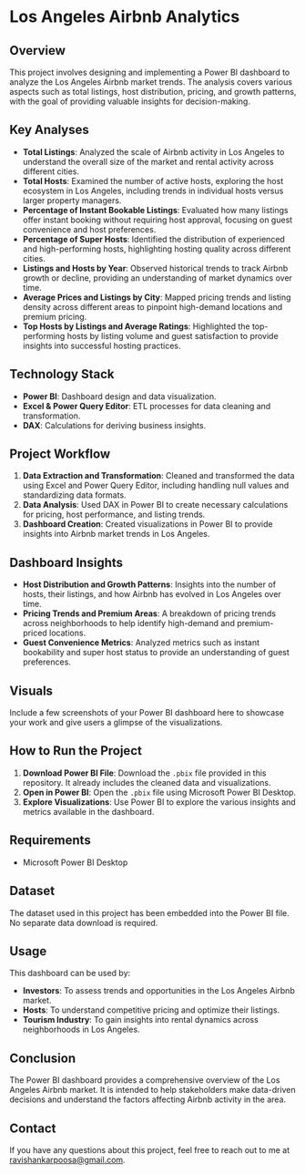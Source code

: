 # Los Angeles Airbnb Analytics

## Overview
This project involves designing and implementing a Power BI dashboard to analyze the Los Angeles Airbnb market trends. The analysis covers various aspects such as total listings, host distribution, pricing, and growth patterns, with the goal of providing valuable insights for decision-making.

## Key Analyses
- **Total Listings**: Analyzed the scale of Airbnb activity in Los Angeles to understand the overall size of the market and rental activity across different cities.
- **Total Hosts**: Examined the number of active hosts, exploring the host ecosystem in Los Angeles, including trends in individual hosts versus larger property managers.
- **Percentage of Instant Bookable Listings**: Evaluated how many listings offer instant booking without requiring host approval, focusing on guest convenience and host preferences.
- **Percentage of Super Hosts**: Identified the distribution of experienced and high-performing hosts, highlighting hosting quality across different cities.
- **Listings and Hosts by Year**: Observed historical trends to track Airbnb growth or decline, providing an understanding of market dynamics over time.
- **Average Prices and Listings by City**: Mapped pricing trends and listing density across different areas to pinpoint high-demand locations and premium pricing.
- **Top Hosts by Listings and Average Ratings**: Highlighted the top-performing hosts by listing volume and guest satisfaction to provide insights into successful hosting practices.

## Technology Stack
- **Power BI**: Dashboard design and data visualization.
- **Excel & Power Query Editor**: ETL processes for data cleaning and transformation.
- **DAX**: Calculations for deriving business insights.

## Project Workflow
1. **Data Extraction and Transformation**: Cleaned and transformed the data using Excel and Power Query Editor, including handling null values and standardizing data formats.
2. **Data Analysis**: Used DAX in Power BI to create necessary calculations for pricing, host performance, and listing trends.
3. **Dashboard Creation**: Created visualizations in Power BI to provide insights into Airbnb market trends in Los Angeles.

## Dashboard Insights
- **Host Distribution and Growth Patterns**: Insights into the number of hosts, their listings, and how Airbnb has evolved in Los Angeles over time.
- **Pricing Trends and Premium Areas**: A breakdown of pricing trends across neighborhoods to help identify high-demand and premium-priced locations.
- **Guest Convenience Metrics**: Analyzed metrics such as instant bookability and super host status to provide an understanding of guest preferences.

## Visuals
Include a few screenshots of your Power BI dashboard here to showcase your work and give users a glimpse of the visualizations.

## How to Run the Project
1. **Download Power BI File**: Download the `.pbix` file provided in this repository. It already includes the cleaned data and visualizations.
2. **Open in Power BI**: Open the `.pbix` file using Microsoft Power BI Desktop.
3. **Explore Visualizations**: Use Power BI to explore the various insights and metrics available in the dashboard.

## Requirements
- Microsoft Power BI Desktop

## Dataset
The dataset used in this project has been embedded into the Power BI file. No separate data download is required.

## Usage
This dashboard can be used by:
- **Investors**: To assess trends and opportunities in the Los Angeles Airbnb market.
- **Hosts**: To understand competitive pricing and optimize their listings.
- **Tourism Industry**: To gain insights into rental dynamics across neighborhoods in Los Angeles.

## Conclusion
The Power BI dashboard provides a comprehensive overview of the Los Angeles Airbnb market. It is intended to help stakeholders make data-driven decisions and understand the factors affecting Airbnb activity in the area.

## Contact
If you have any questions about this project, feel free to reach out to me at [ravishankarpoosa@gmail.com](mailto:ravishankarpoosa@gmail.com).

